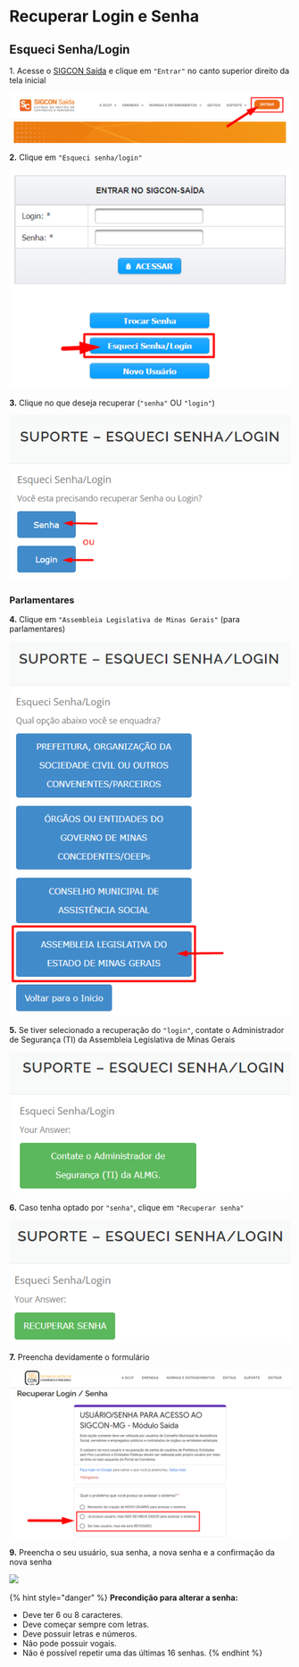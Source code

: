 # Recuperar Login e Senha

## Esqueci Senha/Login

1\. Acesse o [SIGCON Saída](https://sigconsaida.mg.gov.br/) e clique em `"Entrar"` no canto superior direito da tela inicial

![](<../../.gitbook/assets/image (297).png>)

**2.** Clique em `"Esqueci senha/login"`

![](<../../.gitbook/assets/image (312).png>)

&#x20;**3.** Clique no que deseja recuperar (`"senha"` OU `"login"`)

![](<../../.gitbook/assets/image (306).png>)

### Parlamentares

**4.** Clique em `"Assembleia Legislativa de Minas Gerais"` (para parlamentares)

![](../../.gitbook/assets/20.png)

**5.** Se tiver selecionado a recuperação do `"login"`, contate o Administrador de Segurança (TI) da Assembleia Legislativa de Minas Gerais

![](../../.gitbook/assets/21.png)

**6.** Caso tenha optado por `"senha"`, clique em `"Recuperar senha"`

![](<../../.gitbook/assets/22 (1).png>)

**7.** Preencha devidamente o formulário

![](<../../.gitbook/assets/23 (1).png>)

**9.** Preencha o seu usuário, sua senha, a nova senha e a confirmação da nova senha

![](../../.gitbook/assets/manual\_parlamentares\_trocar-login-senha\_depois-de-receber-o-email.jpg)

{% hint style="danger" %}
**Precondição para alterar a senha:**

* Deve ter 6 ou 8 caracteres.
* Deve começar sempre com letras.
* Deve possuir letras e números.
* Não pode possuir vogais.
* Não é possível repetir uma das últimas 16 senhas.
{% endhint %}
